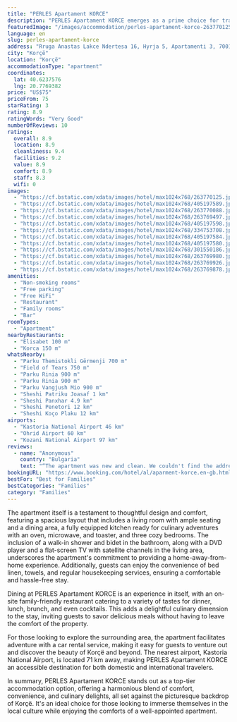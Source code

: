 ```yaml
---
title: "PERLES Apartament KORCE"
description: "PERLES Apartament KORCE emerges as a prime choice for travelers seeking a blend of comfort and convenience in the heart of Korçë, situated a mere 42 km from the serene Monastery Saint Naum and 43 km from the tranquil Ohrid Lake Springs."
featuredImage: "/images/accommodation/perles-apartament-korce-263770125.jpg"
language: en
slug: perles-apartament-korce
address: "Rruga Anastas Lakce Ndertesa 16, Hyrja 5, Apartamenti 3, 7001 Korçë, Albania"
city: "Korçë"
location: "Korçë"
accommodationType: "apartment"
coordinates:
  lat: 40.6237576
  lng: 20.7769382
price: "US$75"
priceFrom: 75
starRating: 3
rating: 8.9
ratingWords: "Very Good"
numberOfReviews: 10
ratings:
  overall: 8.9
  location: 8.9
  cleanliness: 9.4
  facilities: 9.2
  value: 8.9
  comfort: 8.9
  staff: 8.3
  wifi: 0
images:
  - "https://cf.bstatic.com/xdata/images/hotel/max1024x768/263770125.jpg?k=2373624ef98a2f9416040174cb9fdb285ec07beec33129cfac4ae15e8862f59a&o=&hp=1"
  - "https://cf.bstatic.com/xdata/images/hotel/max1024x768/405197589.jpg?k=08ed615b314b1db53d1a41b64c5a31c26efd31ff3113d4d8a1d7fc5816ad8648&o=&hp=1"
  - "https://cf.bstatic.com/xdata/images/hotel/max1024x768/263770088.jpg?k=2676e58edb13e55e61c01763cfaa9876de7cf11ac089debfb6f9cb8c5287649e&o=&hp=1"
  - "https://cf.bstatic.com/xdata/images/hotel/max1024x768/263769497.jpg?k=cc4bef9e2f186c01dae08bc6c15bd17d32ef19f9f40e8dc9e0db9f11dfd23804&o=&hp=1"
  - "https://cf.bstatic.com/xdata/images/hotel/max1024x768/405197598.jpg?k=c76157cda8acb323eb79ca6651e45847e22eff8a834b094da1a216103288821a&o=&hp=1"
  - "https://cf.bstatic.com/xdata/images/hotel/max1024x768/334753708.jpg?k=e0f763af42f043ef8eee3c681b73184c410fd373f9231f255ac71835a32bbc1b&o=&hp=1"
  - "https://cf.bstatic.com/xdata/images/hotel/max1024x768/405197584.jpg?k=6f43fde632887b19a93e48ec3d572ac924675e881b07f153478698cbe20efd05&o=&hp=1"
  - "https://cf.bstatic.com/xdata/images/hotel/max1024x768/405197580.jpg?k=46a2ef04e56cbc869a986e25dce2cb3a79e9cfdd7c432fd5cad1182327d86402&o=&hp=1"
  - "https://cf.bstatic.com/xdata/images/hotel/max1024x768/301550186.jpg?k=d506cf6d55aa87e2aa0b5061adc9edfeff49657789f08962ba365f2c515325e9&o=&hp=1"
  - "https://cf.bstatic.com/xdata/images/hotel/max1024x768/263769980.jpg?k=899914b59253fee081c63813dd5d9d6cff1f2eec492d2896a785acc7e1712b94&o=&hp=1"
  - "https://cf.bstatic.com/xdata/images/hotel/max1024x768/263769926.jpg?k=dd58044d64b72b227a916a8c6b947369fa82fb38b052824a39349672ccfd8a9d&o=&hp=1"
  - "https://cf.bstatic.com/xdata/images/hotel/max1024x768/263769878.jpg?k=3ebcdd2bc34a1479d1c4865ed2817fcff6ca5f9b3f2eca1c97e48844080d97d7&o=&hp=1"
amenities:
  - "Non-smoking rooms"
  - "Free parking"
  - "Free WiFi"
  - "Restaurant"
  - "Family rooms"
  - "Bar"
roomTypes:
  - "Apartment"
nearbyRestaurants:
  - "Elisabet 100 m"
  - "Korca 150 m"
whatsNearby:
  - "Parku Themistokli Gërmenji 700 m"
  - "Field of Tears 750 m"
  - "Parku Rinia 900 m"
  - "Parku Rinia 900 m"
  - "Parku Vangjush Mio 900 m"
  - "Sheshi Patriku Joasaf 1 km"
  - "Sheshi Panxhar 4.9 km"
  - "Sheshi Penetori 12 km"
  - "Sheshi Koço Plaku 12 km"
airports:
  - "Kastoria National Airport 46 km"
  - "Ohrid Airport 60 km"
  - "Kozani National Airport 97 km"
reviews:
  - name: "Anonymous"
    country: "Bulgaria"
    text: "“The apartment was new and clean. We couldn't find the address, so the owner came to pick us up from where we stopped.”"
bookingURL: "https://www.booking.com/hotel/al/aparment-korce.en-gb.html?aid=8035640"
bestFor: "Best for Families"
bestCategories: "Families"
category: "Families"
---
```


The apartment itself is a testament to thoughtful design and comfort, featuring a spacious layout that includes a living room with ample seating and a dining area, a fully equipped kitchen ready for culinary adventures with an oven, microwave, and toaster, and three cozy bedrooms. The inclusion of a walk-in shower and bidet in the bathroom, along with a DVD player and a flat-screen TV with satellite channels in the living area, underscores the apartment's commitment to providing a home-away-from-home experience. Additionally, guests can enjoy the convenience of bed linen, towels, and regular housekeeping services, ensuring a comfortable and hassle-free stay.

Dining at PERLES Apartament KORCE is an experience in itself, with an on-site family-friendly restaurant catering to a variety of tastes for dinner, lunch, brunch, and even cocktails. This adds a delightful culinary dimension to the stay, inviting guests to savor delicious meals without having to leave the comfort of the property.

For those looking to explore the surrounding area, the apartment facilitates adventure with a car rental service, making it easy for guests to venture out and discover the beauty of Korçë and beyond. The nearest airport, Kastoria National Airport, is located 71 km away, making PERLES Apartament KORCE an accessible destination for both domestic and international travelers.

In summary, PERLES Apartament KORCE stands out as a top-tier accommodation option, offering a harmonious blend of comfort, convenience, and culinary delights, all set against the picturesque backdrop of Korçë. It's an ideal choice for those looking to immerse themselves in the local culture while enjoying the comforts of a well-appointed apartment.